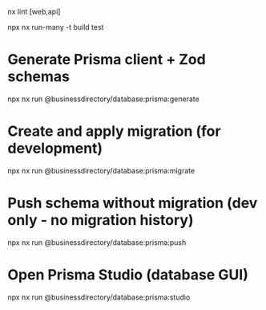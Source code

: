 nx lint [web,api]

npx nx run-many -t build test

# Generate Prisma client + Zod schemas

npx nx run @businessdirectory/database:prisma:generate

# Create and apply migration (for development)

npx nx run @businessdirectory/database:prisma:migrate

# Push schema without migration (dev only - no migration history)

npx nx run @businessdirectory/database:prisma:push

# Open Prisma Studio (database GUI)

npx nx run @businessdirectory/database:prisma:studio
